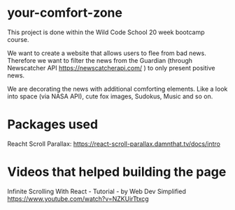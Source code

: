 # your-comfort-zone

This project is done within the Wild Code School 20 week bootcamp course.

We want to create a website that allows users to flee from bad news. Therefore we want to filter the news from the Guardian (through Newscatcher API https://newscatcherapi.com/ ) to only present positive news.

We are decorating the news with additional comforting elements. Like a look into space (via NASA API), cute fox images, Sudokus, Music and so on.

# Packages used
Reacht Scroll Parallax: https://react-scroll-parallax.damnthat.tv/docs/intro


# Videos that helped building the page 
Infinite Scrolling With React - Tutorial - by Web Dev Simplified 
https://www.youtube.com/watch?v=NZKUirTtxcg 
